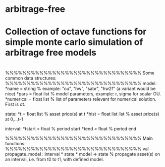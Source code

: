 # arbitrage-free
#
# Collection of octave functions for simple monte carlo simulation of arbitrage free models
# 

%%%%%%%%%%%%%%%%%%%%%%%%%%%%%%%%
Some common data structures:
%%%%%%%%%%%%%%%%%%%%%%%%%%%%%%%%
model:
*name = string % example: "ou", "hw", "sabr", "hw2f" (a variant would be nice)
*pars = float list % model parameters, example: r, sigma for scalar OU. 
*numerical = float list % list of parameters relevant for numerical solution. First is dt.

state:
*t = float list % asset price(s) at t
*hist = float list list % asset price(s) at 0,..,t-1

interval:
*tstart = float % period start 
*tend = float % period end

%%%%%%%%%%%%%%%%%%%%%%%%%%%%%%%%
Main functions:
%%%%%%%%%%%%%%%%%%%%%%%%%%%%%%%%
val propagate_model : interval * state * model -> state
% propagate asset(s) on an interval, i.e. from t0 to t1, with defined model.  


